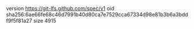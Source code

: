 version https://git-lfs.github.com/spec/v1
oid sha256:6ae66fe68c46d7991b40d80ca7e7529cca67334d98e81b3b6a3bddf9f5f81a27
size 4915
